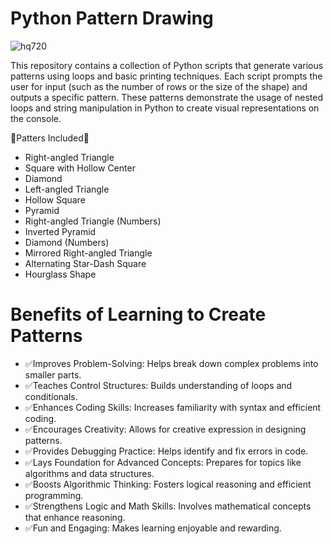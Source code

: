 # Python Pattern Drawing

![hq720](https://github.com/user-attachments/assets/3d4650d5-e181-4671-9ee8-239fd903a2c2)

 This repository contains a collection of Python scripts that generate various patterns using loops and basic printing techniques. Each script prompts the user for input (such as the number of rows or the size of the shape) and outputs a specific pattern. These patterns demonstrate the usage of nested loops and string manipulation in Python to create visual representations on the console.

<!DOCTYPE html>
<html lang="en">
<head>
    <meta charset="UTF-8">
    <meta name="viewport" content="width=device-width, initial-scale=1.0">
    <p>💌Patters Included💌</p>
</head>
<body>
    <ul>
        <li>Right-angled Triangle</li>
        <li>Square with Hollow Center</li>
        <li>Diamond</li>
        <li>Left-angled Triangle</li>
        <li>Hollow Square</li>
        <li>Pyramid</li>
        <li>Right-angled Triangle (Numbers)</li>
        <li>Inverted Pyramid</li>
        <li>Diamond (Numbers)</li>
        <li>Mirrored Right-angled Triangle</li>
        <li>Alternating Star-Dash Square</li>
        <li>Hourglass Shape</li>
    </ul>
</body>
</html>
<!DOCTYPE html>
<html lang="en">
<head>
    <meta charset="UTF-8">
    <meta name="viewport" content="width=device-width, initial-scale=1.0">
    
  
</head>
<body>
    <h1>Benefits of Learning to Create Patterns</h1>
    <ul>
        <li>✅️Improves Problem-Solving: Helps break down complex problems into smaller parts.</li>
        <li>✅️Teaches Control Structures: Builds understanding of loops and conditionals.</li>
        <li>✅️Enhances Coding Skills: Increases familiarity with syntax and efficient coding.</li>
        <li>✅️Encourages Creativity: Allows for creative expression in designing patterns.</li>
        <li>✅️Provides Debugging Practice: Helps identify and fix errors in code.</li>
        <li>✅️Lays Foundation for Advanced Concepts: Prepares for topics like algorithms and data structures.</li>
        <li>✅️Boosts Algorithmic Thinking: Fosters logical reasoning and efficient programming.</li>
        <li>✅️Strengthens Logic and Math Skills: Involves mathematical concepts that enhance reasoning.</li>
        <li>✅️Fun and Engaging: Makes learning enjoyable and rewarding.</li>
    </ul>
</body>
</html>

